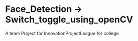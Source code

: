 # Face_Detection -> Switch_toggle_using_openCV
A team Project for InnovationProjectLeague for college
